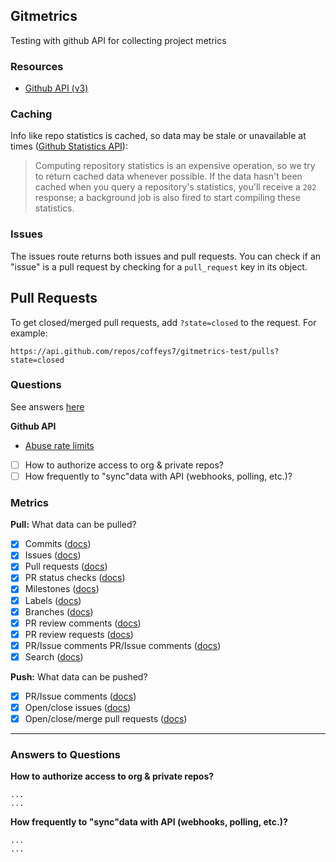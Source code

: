 ## Gitmetrics

Testing with github API for collecting project metrics

### Resources

- [Github API (v3)](https://developer.github.com/v3/)

### Caching

Info like repo statistics is cached, so data may be stale or unavailable at times ([Github Statistics API](https://developer.github.com/v3/repos/statistics/)):

> Computing repository statistics is an expensive operation, so we try to return cached data whenever possible. If the data hasn't been cached when you query a repository's statistics, you'll receive a `202` response; a background job is also fired to start compiling these statistics.

### Issues

The issues route returns both issues and pull requests. You can check if an "issue" is a pull request by checking for a `pull_request` key in its object.

## Pull Requests

To get closed/merged pull requests, add `?state=closed` to the request. For example:

```
https://api.github.com/repos/coffeys7/gitmetrics-test/pulls?state=closed
```

### Questions

See answers [here](#answers-to-questions)

**Github API**

- [Abuse rate limits](https://developer.github.com/v3/#abuse-rate-limits)

- [ ] How to authorize access to org & private repos?
- [ ] How frequently to "sync"data with API (webhooks, polling, etc.)?

### Metrics

**Pull:** What data can be pulled?

- [x] Commits ([docs](https://developer.github.com/v3/repos/commits/))
- [x] Issues ([docs](https://developer.github.com/v3/issues/))
- [x] Pull requests ([docs](https://developer.github.com/v3/pulls/))
- [x] PR status checks ([docs](https://developer.github.com/v3/repos/statuses/))
- [x] Milestones ([docs](https://developer.github.com/v3/issues/milestones/))
- [x] Labels ([docs](https://developer.github.com/v3/issues/labels/))
- [x] Branches ([docs](https://developer.github.com/v3/repos/branches/))
- [x] PR review comments ([docs](https://developer.github.com/v3/pulls/comments/))
- [x] PR review requests ([docs](https://developer.github.com/v3/pulls/review_requests/))
- [x] PR/Issue comments PR/Issue comments ([docs](https://developer.github.com/v3/issues/comments/))
- [x] Search ([docs](https://developer.github.com/v3/search/))

**Push:** What data can be pushed?

- [x] PR/Issue comments ([docs](https://developer.github.com/v3/issues/comments/))
- [x] Open/close issues ([docs](https://developer.github.com/v3/issues/))
- [x] Open/close/merge pull requests ([docs](https://developer.github.com/v3/pulls/))

---

### Answers to Questions

**How to authorize access to org & private repos?**

```
...
...
```

**How frequently to "sync"data with API (webhooks, polling, etc.)?**

```
...
...
```
